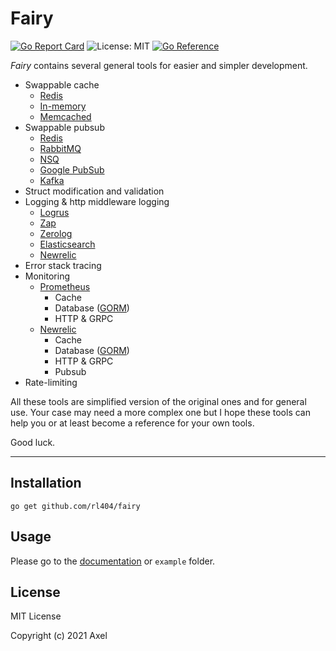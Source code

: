 # Fairy

[![Go Report Card](https://goreportcard.com/badge/github.com/rl404/fairy)](https://goreportcard.com/report/github.com/rl404/fairy)
![License: MIT](https://img.shields.io/github/license/rl404/fairy.svg)
[![Go Reference](https://pkg.go.dev/badge/github.com/rl404/fairy.svg)](https://pkg.go.dev/github.com/rl404/fairy)

_Fairy_ contains several general tools for easier and simpler development.

- Swappable cache
  - [Redis](https://redis.io/)
  - [In-memory](https://github.com/allegro/bigcache)
  - [Memcached](https://memcached.org/)
- Swappable pubsub
  - [Redis](https://redis.io/)
  - [RabbitMQ](https://rabbitmq.com/)
  - [NSQ](https://nsq.io/)
  - [Google PubSub](https://cloud.google.com/pubsub)
  - [Kafka](https://kafka.apache.org/)
- Struct modification and validation
- Logging & http middleware logging
  - [Logrus](https://github.com/sirupsen/logrus)
  - [Zap](https://github.com/uber-go/zap)
  - [Zerolog](https://github.com/rs/zerolog)
  - [Elasticsearch](https://www.elastic.co/)
  - [Newrelic](https://newrelic.com/)
- Error stack tracing
- Monitoring
  - [Prometheus](https://prometheus.io/)
    - Cache
    - Database ([GORM](https://gorm.io/))
    - HTTP & GRPC
  - [Newrelic](https://newrelic.com/)
    - Cache
    - Database ([GORM](https://gorm.io/))
    - HTTP & GRPC
    - Pubsub
- Rate-limiting

All these tools are simplified version of the original ones
and for general use. Your case may need a more complex one
but I hope these tools can help you or at least become a reference
for your own tools.

Good luck.

---

## Installation

```
go get github.com/rl404/fairy
```

## Usage

Please go to the [documentation](https://pkg.go.dev/github.com/rl404/fairy) or `example` folder.

## License

MIT License

Copyright (c) 2021 Axel